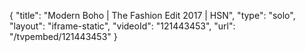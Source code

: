{
    "title": "Modern Boho | The Fashion Edit 2017 | HSN",
    "type": "solo",
    "layout": "iframe-static",
    "videoId": "121443453",
    "url": "\/tvpembed\/121443453"
}